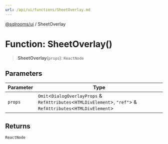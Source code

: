 ```yaml
---
url: /api/ui/functions/SheetOverlay.md
---
```

[@sqlrooms/ui](../index.md) / SheetOverlay

# Function: SheetOverlay()

> **SheetOverlay**(`props`): `ReactNode`

## Parameters

| Parameter | Type |
| ------ | ------ |
| `props` | `Omit`<`DialogOverlayProps` & `RefAttributes`<`HTMLDivElement`>, `"ref"`> & `RefAttributes`<`HTMLDivElement`> |

## Returns

`ReactNode`

